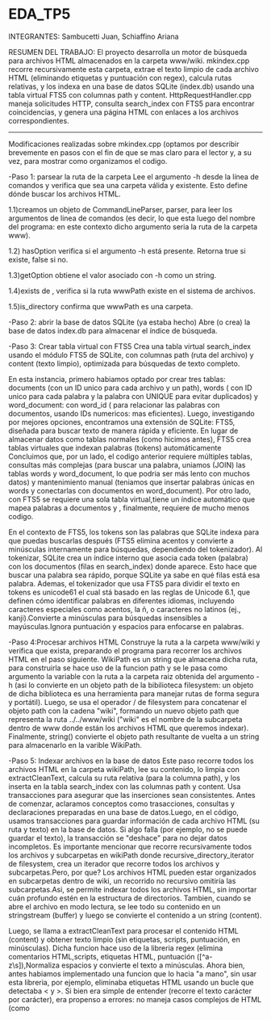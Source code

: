 # EDA_TP5  
INTEGRANTES: Sambucetti Juan, Schiaffino Ariana

RESUMEN DEL TRABAJO: El proyecto desarrolla un motor de búsqueda para archivos HTML almacenados en la carpeta www/wiki. mkindex.cpp recorre recursivamente esta carpeta, extrae el texto limpio de cada archivo HTML (eliminando etiquetas y puntuación con regex), calcula rutas relativas, y los indexa en una base de datos SQLite (index.db) usando una tabla virtual FTS5 con columnas path y content. HttpRequestHandler.cpp maneja solicitudes HTTP, consulta search_index con FTS5 para encontrar coincidencias, y genera una página HTML con enlaces a los archivos correspondientes.


***************************************************************************************************************************************************************
Modificaciones realizadas sobre mkindex.cpp (optamos por describir brevemente en pasos con el fin de que se mas claro para el lector y, a su vez, para mostrar 
como organizamos el codigo.


-Paso 1: parsear la ruta de la carpeta
Lee el argumento -h desde la línea de comandos y verifica que sea una carpeta válida y existente. Esto define dónde buscar los archivos HTML.
 
1.1)creamos un objeto de CommandLineParser, parser, para leer los argumentos de linea de comandos (es decir, lo que esta luego del nombre del programa:
en este contexto dicho argumento seria la ruta de la carpeta www).

1.2) hasOption verifica si el argumento -h está presente. Retorna true si existe, false si no.

1.3)getOption obtiene el valor asociado con -h como un string.

1.4)exists de <filesystem>, verifica si la ruta wwwPath existe en el sistema de archivos.

1.5)is_directory confirma que wwwPath es una carpeta.



-Paso 2: abrir la base de datos SQLite (ya estaba hecho)
 Abre (o crea) la base de datos index.db para almacenar el índice de búsqueda.



-Paso 3: Crear tabla virtual con FTS5
Crea una tabla virtual search_index usando el módulo FTS5 de SQLite, con columnas path (ruta del archivo) y content (texto limpio), optimizada para búsquedas de texto completo.

  En esta instancia, primero habiamos optado por crear tres tablas: documents (con un ID unico para cada archivo y un path),
words ( con ID unico para cada palabra y la palabra con UNIQUE para evitar duplicados) y word_document: con word_id ( para relacionar las palabras con documentos, usando IDs numericos: mas eficientes).
Luego, investigando por mejores opciones, encontramos una extensión de SQLite: FTS5, diseñada para buscar texto de manera rápida y eficiente. En lugar de almacenar datos como tablas normales (como hicimos antes), FTS5 crea tablas virtuales que indexan palabras (tokens) automáticamente
Concluimos que, por un lado, el codigo anterior requiere múltiples tablas, consultas más complejas (para buscar una palabra, uniamos (JOIN) las tablas words y word_document, lo que podria ser más lento con muchos datos) y mantenimiento manual (teniamos que insertar palabras únicas en words y conectarlas con documentos en word_document). Por otro lado, con FTS5 se requiere una sola tabla virtual,tiene un índice automático que mapea palabras a documentos y , finalmente, requiere de mucho menos codigo.

 En el contexto de FTS5, los tokens son las palabras que SQLite indexa para que puedas buscarlas después (FTS5 elimina acentos y convierte a minúsculas internamente para búsquedas, dependiendo del tokenizador).
 Al tokenizar, SQLite crea un índice interno que asocia cada token (palabra) con los documentos (filas en search_index) donde aparece. Esto hace que buscar una palabra sea rápido, porque SQLite ya sabe en qué filas está esa palabra.
Ademas, el tokenizador que usa FTS5 para dividir el texto en tokens es unicode61 el cual stá basado en las reglas de Unicode 6.1, que definen cómo identificar palabras en diferentes idiomas, incluyendo caracteres especiales como acentos, la ñ, o caracteres no latinos (ej., kanji).Convierte a minúsculas para búsquedas insensibles a mayúsculas.Ignora puntuación y espacios para enfocarse en palabras.



-Paso 4:Procesar archivos HTML
Construye la ruta a la carpeta www/wiki y verifica que exista, preparando el programa para recorrer los archivos HTML en el paso siguiente.
WikiPath es un string que almacena dicha ruta, para construirla se hace uso de la funcion path y se le pasa como argumento la variable con la ruta a la carpeta raiz obtenida del argumento -h (asi lo convierte en un objeto path de la bibilioteca filesystem: un objeto de dicha biblioteca es una herramienta para manejar rutas de forma segura y portátil). Luego, se usa el operador / de filesystem para concatenar el objeto path con la cadena "wiki", formando un nuevo objeto path que representa la ruta ../../www/wiki ("wiki" es el nombre de la subcarpeta dentro de www donde están los archivos HTML que queremos indexar). Finalmente, string() convierte el objeto path resultante de vuelta a un string para almacenarlo en la varible WikiPath.



-Paso 5: Indexar archivos en la base de datos
Este paso recorre todos los archivos HTML en la carpeta wikiPath, lee su contenido, lo limpia con extractCleanText, calcula su ruta relativa (para la columna path), y los inserta en la tabla search_index con las columnas path y content. Usa transacciones para asegurar que las inserciones sean consistentes.
Antes de comenzar, aclaramos conceptos como trasacciones, consultas y declaraciones preparadas en una base de datos.Luego, en el código, usamos transacciones para guardar información de cada archivo HTML (su ruta y texto) en la base de datos. Si algo falla (por ejemplo, no se puede guardar el texto), la transacción se "deshace" para no dejar datos incompletos.
Es importante mencionar que recorre recursivamente todos los archivos y subcarpetas en wikiPath donde recursive_directory_iterator de filesystem, crea un iterador que recorre todos los archivos y subcarpetas.Pero, por que? Los archivos HTML pueden estar organizados en subcarpetas dentro de wiki, un recorrido no recursivo  omitiría las subcarpetas.Asi, se permite indexar todos los archivos HTML, sin importar cuán profundo estén en la estructura de directorios.
Tambien, cuando se abre el archivo en modo lectura, se lee todo su contenido en un stringstream (buffer) y luego se convierte el contenido a un string (content).

Luego, se llama a extractCleanText para procesar el contenido HTML (content) y obtener texto limpio (sin etiquetas, scripts, puntuación, en minúsculas).
Dicha funcion hace uso de la libreria regex (elimina comentarios HTML,scripts, etiquetas HTML, puntuación ([^a-z\s]),Normaliza espacios y convierte el texto a minúsculas.
Ahora bien, antes habiamos implementado una funcion que lo hacia "a mano", sin usar esta libreria, por ejemplo, eliminaba etiquetas HTML usando un bucle que detectaba < y >. Si bien era simple de entender (recorre el texto carácter por carácter), era propenso a errores: no maneja casos complejos de HTML (como <script>, comentarios <!-- -->) y hacia el codigo largo: requiere varios bucles y condiciones para tareas comunes (quitar etiquetas, normalizar espacios).
Por otro lado, regex logra lo mismo con menos líneas,maneja casos complejos de HTML y , al ser un estándar en muchos lenguajes, encontramos de gran utlidad aprender a manejarlo.

Finalmnete, calcula la ruta relativa (relPath) respecto a wwwPath, e inserta relPath y cleanText en search_index dentro de una transacción.



-Paso 6: finalizar y cerrar la base de datos
 Libera la consulta preparada del Paso 5 y cierra la conexión a la base de datos (index.db), asegurando que todos los recursos se liberen correctamente y que los datos indexados queden guardados.
 Asi,finaliza el proceso de indexación limpiamente, dejando la base de datos lista para ser usada y evitando fugas de memoria o conexiones abiertas.

*********************************************************************************************************************************************************************

##BUSCADOR
En la parte del buscador, lo primero que se hace es tokenizar la búsqueda del usuario. esto es, se separa todo el string de búsqueda en palabras individuales. Si el usuario buscó "100 metros", guardaremos "100" y "metros". 

luego de esto, se hace un query a la base de datos creada por mkindex, llamada index.db. Lo que nuestro código busca, son coincidencias (al menos una vez) por cada palabra tokenizada. si se hizo la búsqueda con "100 metros", nuestro código de fondo buscará todos los documentos que tengan una coincidencia para "100" y otra para "metros". SQlite nos devolverá todos los paths de los archivos donde se cumplieron las condiciones, y nuestro frontend podrá presentarlos al usuario como hipervínculos que llevan al archivo. Estos paths se devuelven por medio de un vector, para contenerlos y poder trabajarlos todos juntos. 
Como el archivo está en formato HTML, se puede visualizar por medio del mismo navegador web del que se accede al servidor autohosteado. No solo tenemos nuestro propio google, sino que tenemos también nuestro propio visualizador de HTML y servidor con archivos. Tenemos casi nuestro propio internet! (a muy baja escala, muy limitado, y extremadamente básico, pero nuestro)

Algo que no fue implementado fue algún tipo de ordenamiento de resultados. De momento, el código devuelve todos los hits sin dar ningún orden o comportamiento definido. queda en manos de SQL y cómo decide devolver el vector de resultados. Como mejora a futuro, se podría implementar un algoritmo que dé mayor peso a palabras clave si están en el titulo del documento, o que ordene por repetición de palabras (esto es, si un documento tiene la palabra buscada 20 veces, probablemente sea más relevante que otro documento donde la palabra buscadda aparece una sola vez. por tanto, deberíamos presentarle al usuario primero los documentos con más hits.)

